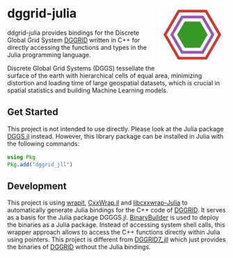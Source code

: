 # dggrid-julia <img src="logo.drawio.svg" align="right" height="138" />

ddgrid-julia provides bindings for the Discrete Global Grid System [DGGRID](https://github.com/sahrk/DGGRID) written in C++ for directly accessing the functions and types in the Julia programming language.

Discrete Global Grid Systems (DGGS) tessellate the surface of the earth with hierarchical cells of equal area, minimizing distortion and loading time of large geospatial datasets, which is crucial in spatial statistics and building Machine Learning models.

## Get Started

This project is not intended to use directly.
Please look at the Julia package [DGGS.jl](https://github.com/danlooo/DGGS.jl) instead.
However, this library package can be installed in Julia with the following commands:

```Julia
using Pkg
Pkg.add("dggrid_jll")
```

## Development

This project is using [wrapit](https://github.com/grasph/wrapit), [CxxWrap.jl](https://github.com/JuliaInterop/CxxWrap.jl) and [libcxxwrap-Julia](https://github.com/JuliaInterop/libcxxwrap-Julia) to automatically generate Julia bindings for the C++ code of [DGGRID](https://github.com/sahrk/DGGRID).
It serves as a basis for the Julia package DGGGS.jl.
[BinaryBuilder](https://github.com/JuliaPackaging/BinaryBuilder.jl) is used to deploy the binaries as a Julia package.
Instead of accessing system shell calls, this wrapper approach allows to access the C++ functions directly within Julia using pointers.
This project is different from [DGGRID7_jll](https://github.com/JuliaBinaryWrappers/DGGRID7_jll.jl) which just provides the binaries of [DGGRID](https://github.com/sahrk/DGGRID) without the Julia bindings.
